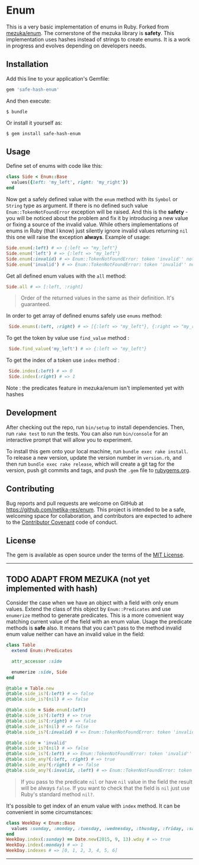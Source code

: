 # Enum

This is a very basic implementation of enums in Ruby. Forked from [mezuka/enum](https://github.com/mezuka/enum). The cornerstone of the mezuka library is **safety**. This implementation uses hashes instead of strings to create enums. It is a work in progress and evolves depending on developers needs.

## Installation

Add this line to your application's Gemfile:

```ruby
gem 'safe-hash-enum'
```

And then execute:

    $ bundle

Or install it yourself as:

    $ gem install safe-hash-enum

## Usage

Define set of enums with code like this:
```ruby
class Side < Enum::Base
  values({left: 'my_left', right: 'my_right'})
end
```

Now get a safely defined value with the `enum` method with its `Symbol` or `String` type as argument. If there is no defined such value `Enum::TokenNotFoundError` exception will be raised. And this is the **safety** - you will be noticed about the problem and fix it by introducing a new value or fixing a source of the invalid value. While others implementations of enums in Ruby (that I know) just silently ignore invalid values returning `nil` this one will raise the exception **always**. Example of usage:

```ruby
Side.enum(:left) # => {:left => "my_left"}
Side.enum('left') # => {:left => "my_left"}
Side.enum(:invalid) # => Enum::TokenNotFoundError: token 'invalid'' not found in the enum Side
Side.enum('invalid') # => Enum::TokenNotFoundError: token 'invalid'' not found in the enum Side
```

Get all defined enum values with the `all` method:

```ruby
Side.all # => [:left, :right]
```

> Order of the returned values in the same as their definition. It's guaranteed.

In order to get array of defined enums safely use `enums` method:

```ruby
 Side.enums(:left, :right) # => [{:left => "my_left"}, {:right => "my_right"}]
```

To get the token by value use `find_value` method :

```ruby
 Side.find_value('my_left') # => {:left => "my_left"}
```

To get the index of a token use `index` method :

```ruby
 Side.index(:left) # => 0
 Side.index(:right) # => 1
```

Note : the predicates feature in mezuka/enum isn't implemented yet with hashes

## Development

After checking out the repo, run `bin/setup` to install dependencies. Then, run `rake test` to run the tests. You can also run `bin/console` for an interactive prompt that will allow you to experiment.

To install this gem onto your local machine, run `bundle exec rake install`. To release a new version, update the version number in `version.rb`, and then run `bundle exec rake release`, which will create a git tag for the version, push git commits and tags, and push the `.gem` file to [rubygems.org](https://rubygems.org).

## Contributing

Bug reports and pull requests are welcome on GitHub at https://github.com/netika-res/enum. This project is intended to be a safe, welcoming space for collaboration, and contributors are expected to adhere to the [Contributor Covenant](contributor-covenant.org) code of conduct.

## License

The gem is available as open source under the terms of the [MIT License](http://opensource.org/licenses/MIT).

---
## TODO ADAPT FROM MEZUKA (not yet implemented with hash)
Consider the case when we have an object with a field with only enum values. Extend the class of this object by `Enum::Predicates` and use `enumerize` method to generate predicates. This is a more convenient way matching current value of the field with an enum value. Usage the predicate methods is **safe** also. It means that you can't pass to the method invalid enum value neither can have an invalid value in the field:

```ruby
class Table
  extend Enum::Predicates

  attr_accessor :side

  enumerize :side, Side
end

@table = Table.new
@table.side_is?(:left) # => false
@table.side_is?(nil) # => false

@table.side = Side.enum(:left)
@table.side_is?(:left) # => true
@table.side_is?(:right) # => false
@table.side_is?(nil) # => false
@table.side_is?(:invalid) # => Enum::TokenNotFoundError: token 'invalid'' not found in the enum Side

@table.side = 'invalid'
@table.side_is?(nil) # => false
@table.side_is?(:left) # => Enum::TokenNotFoundError: token 'invalid'' not found in the enum Side
@table.side_any?(:left, :right) # => true
@table.side_any?(:right) # => false
@table.side_any?(:invalid, :left) # => Enum::TokenNotFoundError: token 'invalid'' not found in the enum Side
```
> If you pass to the predicate `nil` or have `nil` value in the field the result will be always `false`. If you want to check that the field is `nil` just use Ruby's standard method `nil?`.

It's possible to get index of an enum value with `index` method. It can be convenient in some circumstances:

```ruby
class WeekDay < Enum::Base
  values :sunday, :monday, :tuesday, :wednesday, :thusday, :friday, :saturday
end
WeekDay.index(:sunday) == Date.new(2015, 9, 13).wday # => true
WeekDay.index(:monday) # => 1
WeekDay.indexes # => [0, 1, 2, 3, 4, 5, 6]
```
---
